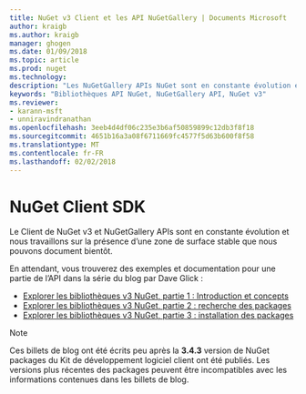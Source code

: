 ```yaml
---
title: NuGet v3 Client et les API NuGetGallery | Documents Microsoft
author: kraigb
ms.author: kraigb
manager: ghogen
ms.date: 01/09/2018
ms.topic: article
ms.prod: nuget
ms.technology: 
description: "Les NuGetGallery APIs NuGet sont en constante évolution et non encore documenté, mais des exemples sont disponibles sur le blog de Dave Glick."
keywords: "Bibliothèques API NuGet, NuGetGallery API, NuGet v3"
ms.reviewer:
- karann-msft
- unniravindranathan
ms.openlocfilehash: 3eeb4d4df06c235e3b6af50859899c12db3f8f18
ms.sourcegitcommit: 4651b16a3a08f6711669fc4577f5d63b600f8f58
ms.translationtype: MT
ms.contentlocale: fr-FR
ms.lasthandoff: 02/02/2018
---
```

# <a name="nuget-client-sdk"></a>NuGet Client SDK

Le Client de NuGet v3 et NuGetGallery APIs sont en constante évolution et nous travaillons sur la présence d’une zone de surface stable que nous pouvons document bientôt.

En attendant, vous trouverez des exemples et documentation pour une partie de l’API dans la série du blog par Dave Glick :

- [Explorer les bibliothèques v3 NuGet, partie 1 : Introduction et concepts](http://daveaglick.com/posts/exploring-the-nuget-v3-libraries-part-1)
- [Explorer les bibliothèques v3 NuGet, partie 2 : recherche des packages](http://daveaglick.com/posts/exploring-the-nuget-v3-libraries-part-2)
- [Explorer les bibliothèques v3 NuGet, partie 3 : installation des packages](http://daveaglick.com/posts/exploring-the-nuget-v3-libraries-part-3)

> [!Note]
> Ces billets de blog ont été écrits peu après la **3.4.3** version de NuGet packages du Kit de développement logiciel client ont été publiés.
> Les versions plus récentes des packages peuvent être incompatibles avec les informations contenues dans les billets de blog.
